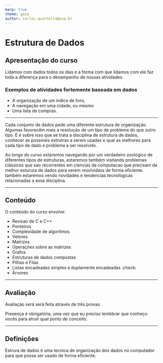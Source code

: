 ```yaml
---
marp: true
theme: gaia
author: carlos.quintella@uva.br
---
```




# Estrutura de Dados

## Apresentação do curso ##

Lidamos com dados todos os dias e a forma com que lidamos com ele faz toda a diferença para o desempenho de nossas atividades.

### Exemplos de atividades fortemente baseada em dados ###

* A organização de um índice de livro, 
* A navegação em uma cidade, ou mesmo
* Uma lista de compras.

---

Cada conjunto de dados pede uma diferente estrutura de organização. Algumas favorecêm mais a resolução de um tipo de problema do que outro tipo. E é sobre isso que se trata a disciplina de estrutura de dados, conhecer as possíveis estrutras a serem usadas e qual as melhores para cada tipo de dado e problema a ser resolvido.

Ao longo do curso estaremos navegando por um verdadeiro zoológico de diferentes tipos de estruturas, estaremos também visitando problemas clássicos que sao recorrentes em ciencias da computacao que precisam da melhor esturura de dados para serem resolvidass de forma eficiente. também estaremos vendo novidades e tendencias tecnológicas relacionadas a essa disciplina. 

---

## Conteúdo ##

O conteúdo do curso envolve:

* Revisao de C e C++
* Ponteiros
* Complexidade de algoritmos
* Vetores
* Matrizes
* Operações sobre as matrizes
* Grafos
* Estruturas de dados compostas
* Pilhas e Filas
* Listas encadeadas simples e duplamente encadeadas :check:
* Árvores

---

## Avaliação ##

Avaliação será será feita através de três provas.

Presença é obrigatória, uma vez que eu preciso lembbrar que conheço vocês para atruir qual ponto de conceito.

---

## Definições ##

Estrura de dados é uma tecnica de organização dos dados no computador para que possa ser usado de forma eficiente.
